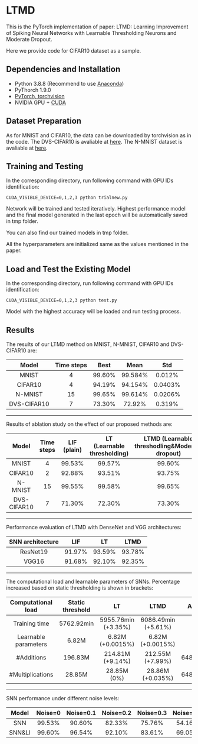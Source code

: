 # LTMD
This is the PyTorch implementation of paper: LTMD: Learning Improvement of Spiking Neural Networks with Learnable Thresholding Neurons and Moderate Dropout.

Here we provide code for CIFAR10 dataset as a sample.

## Dependencies and Installation
- Python 3.8.8 (Recommend to use [Anaconda](https://www.anaconda.com/download/#linux))
- PyThorch 1.9.0
- [PyTorch, torchvision](https://pytorch.org/)
- NVIDIA GPU + [CUDA](https://developer.nvidia.com/cuda-downloads)

## Dataset Preparation
As for MNIST and CIFAR10, the data can be downloaded by torchvision as in the code. The DVS-CIFAR10 is avaliable at [here](https://figshare.com/articles/dataset/CIFAR10-DVS_New/4724671/2). The N-MNIST dataset is avaliable at [here](https://www.garrickorchard.com/datasets/n-mnist).

<!---Preprocessing of splitting images of N-MNIST and DVS-CIFAR10 are provided as [dataset.py](https://github.com/sq117/LTMT/blob/main/nmnist/dataset.py) and [processing_data.py](https://github.com/sq117/LTMT/blob/main/dvscifar10/processing_data.py) in the corresponding folders.--->

## Training and Testing
In the corresponding directory, run following command with GPU IDs identification:

	CUDA_VISIBLE_DEVICE=0,1,2,3 python trialnew.py

Network will be trained and tested iteratively. Highest performance model and the final model generated in the last epoch will be automatically saved in tmp folder.

You can also find our trained models in tmp folder.

All the hyperparameters are initialized same as the values mentioned in the paper.

## Load and Test the Existing Model
In the corresponding directory, run following command with GPU IDs identification:

	CUDA_VISIBLE_DEVICE=0,1,2,3 python test.py

Model with the highest accuracy will be loaded and run testing process.

## Results
The results of our LTMD method on MNIST, N-MNIST, CIFAR10 and DVS-CIFAR10 are:

|    Model    | Time steps |  Best  |  Mean   |   Std   |
|:-----------:|:----------:|:------:|:-------:|:-------:|
|    MNIST    |     4      | 99.60% | 99.584% | 0.012%  |
|   CIFAR10   |     4      | 94.19% | 94.154% | 0.0403% |
|   N-MNIST   |     15     | 99.65% | 99.614% | 0.0206% |
| DVS-CIFAR10 |     7      | 73.30% | 72.92%  | 0.319%  |

---

Results of ablation study on the effect of our proposed methods are:

|    Model    | Time steps | LIF (plain) | LT (Learnable thresholding) | LTMD (Learnable threshodling&Moderate dropout) |
|:-----------:|:----------:|:-----------:|:-------------------------:|:--------------------------------------------:|
|    MNIST    |     4      |   99.53%    |          99.57%           |                    99.60%                    |
|   CIFAR10   |     2      |   92.88%    |          93.51%           |                    93.75%                    |
|   N-MNIST   |     15     |   99.55%    |          99.58%           |                    99.65%                    |
| DVS-CIFAR10 |     7      |   71.30%    |          72.30%           |                    73.30%                    |

---

Performance evaluation of LTMD with DenseNet and VGG architectures:

| SNN architecture |  LIF   |   LT   |  LTMD  |
|:----------------:|:------:|:------:|:------:|
|     ResNet19     | 91.97% | 93.59% | 93.78% |
|      VGG16       | 91.68% | 92.10% | 92.35% |

---

The computational load and learnable parameters of SNNs. Percentage increased based on static thresholding is shown in brackets:

|  Computational load  | Static threshold |         LT          |        LTMD         |  ANN  |
|:--------------------:|:----------------:|:-------------------:|:-------------------:|:-----:|
|    Training time     |    5762.92min    | 5955.76min (+3.35%) | 6086.49min (+5.61%) |       |
| Learnable parameters |      6.82M       |  6.82M (+0.0015%)   |  6.82M (+0.0015%)   |       |
|      #Additions      |     196.83M      |  214.81M (+9.14%)   |  212.55M (+7.99%)   | 648.46M |
|   #Multiplications   |      28.85M      |     28.85M (0%)     |  28.86M (+0.035%)   | 648.46M |

---

SNN performance under different noise levels:

| Model  | Noise=0 | Noise=0.1 | Noise=0.2 | Noise=0.3 | Noise=0.4 | Noise=0.5 |
|:------:|:-------:|:---------:|:---------:|:---------:|:---------:|:---------:|
|  SNN   | 99.53%  |  90.60%   |  82.33%   |  75.76%   |  54.16%   |  31.56%   |
| SNN&LI | 99.60%  |  96.54%   |  92.10%   |  83.61%   |  69.05%   |  35.79%   |
